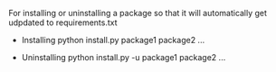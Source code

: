 For installing or uninstalling a package so that it will automatically get udpdated to requirements.txt

- Installing
  python install.py package1 package2 ...

- Uninstalling
  python install.py -u package1 package2 ... 
